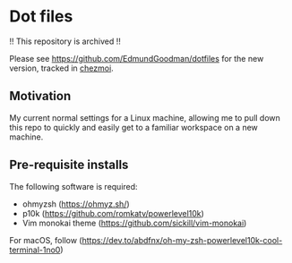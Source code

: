 # Dot files

!! This repository is archived !!

Please see <https://github.com/EdmundGoodman/dotfiles> for the new version, tracked in [chezmoi](https://www.chezmoi.io/).

## Motivation

My current normal settings for a Linux machine, allowing me to pull down this repo to quickly and easily get to a familiar workspace on a new machine.

## Pre-requisite installs

The following software is required:
- ohmyzsh (https://ohmyz.sh/)
- p10k (https://github.com/romkatv/powerlevel10k)
- Vim monokai theme (https://github.com/sickill/vim-monokai)

For macOS, follow (https://dev.to/abdfnx/oh-my-zsh-powerlevel10k-cool-terminal-1no0)
